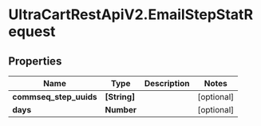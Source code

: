 # UltraCartRestApiV2.EmailStepStatRequest

## Properties

Name | Type | Description | Notes
------------ | ------------- | ------------- | -------------
**commseq_step_uuids** | **[String]** |  | [optional] 
**days** | **Number** |  | [optional] 


